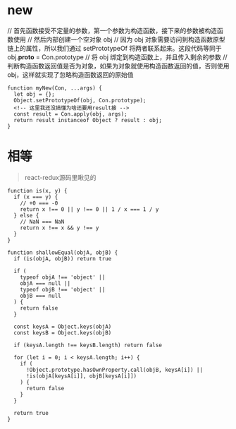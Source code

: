 # new

// 首先函数接受不定量的参数，第一个参数为构造函数，接下来的参数被构造函数使用
// 然后内部创建一个空对象 obj
// 因为 obj 对象需要访问到构造函数原型链上的属性，所以我们通过 setPrototypeOf 将两者联系起来。这段代码等同于 obj.__proto__ = Con.prototype
// 将 obj 绑定到构造函数上，并且传入剩余的参数
// 判断构造函数返回值是否为对象，如果为对象就使用构造函数返回的值，否则使用 obj，这样就实现了忽略构造函数返回的原始值

```
function myNew(Con, ...args) {
  let obj = {};
  Object.setPrototypeOf(obj, Con.prototype);
  <!-- 这里我还没搞懂为啥还要用result接 -->
  const result = Con.apply(obj, args);
  return result instanceof Object ? result : obj;
}
```

# 相等

> react-redux源码里瞅见的

```
function is(x, y) {
  if (x === y) {
  	// +0 === -0
    return x !== 0 || y !== 0 || 1 / x === 1 / y
  } else {
  	// NaN === NaN
    return x !== x && y !== y
  }
}

function shallowEqual(objA, objB) {
  if (is(objA, objB)) return true

  if (
    typeof objA !== 'object' ||
    objA === null ||
    typeof objB !== 'object' ||
    objB === null
  ) {
    return false
  }

  const keysA = Object.keys(objA)
  const keysB = Object.keys(objB)

  if (keysA.length !== keysB.length) return false

  for (let i = 0; i < keysA.length; i++) {
    if (
      !Object.prototype.hasOwnProperty.call(objB, keysA[i]) ||
      !is(objA[keysA[i]], objB[keysA[i]])
    ) {
      return false
    }
  }

  return true
}
```

